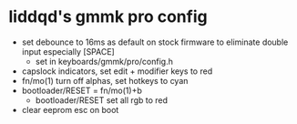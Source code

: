 # liddqd's gmmk pro config

- set debounce to 16ms as default on stock firmware to eliminate double input especially [SPACE]
	- set in keyboards/gmmk/pro/config.h
- capslock indicators, set edit + modifier keys to red
- fn/mo(1) turn off alphas, set hotkeys to cyan
- bootloader/RESET = fn/mo(1)+b
	- bootloader/RESET set all rgb to red
- clear eeprom esc on boot
